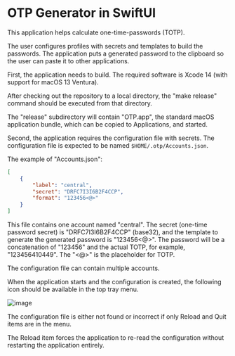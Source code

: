 # OTP Generator in SwiftUI

This application helps calculate one-time-passwords (TOTP).

The user configures profiles with secrets and templates to build the passwords. The application puts a generated password to the clipboard so the user can paste it to other applications.

First, the application needs to build. The required software is Xcode 14 (with support for macOS 13 Ventura).

After checking out the repository to a local directory, the "make release" command should be executed from that directory.

The "release" subdirectory will contain "OTP.app", the standard macOS application bundle, which can be copied to Applications, and started.

Second, the application requires the configuration file with secrets. The configuration file is expected to be named `$HOME/.otp/Accounts.json`.

The example of "Accounts.json":

```json
[
    {
        "label": "central",
        "secret": "DRFC7I3I6B2F4CCP",
        "format": "123456<@>"
    }
]
```

This file contains one account named "central". The secret (one-time password secret) is "DRFC7I3I6B2F4CCP" (base32), and the template to generate the generated password is "123456<@>". The password will be a concatenation of "123456" and the actual TOTP, for example, "123456410449". The "<@>" is the placeholder for TOTP.

The configuration file can contain multiple accounts.

When the application starts and the configuration is created, the following icon should be available in the top tray menu.

![image](https://user-images.githubusercontent.com/84461/203825019-e88559ae-0777-43a5-9c45-63031abbc441.png)

The configuration file is either not found or incorrect if only Reload and Quit items are in the menu.

The Reload item forces the application to re-read the configuration without restarting the application entirely. 
